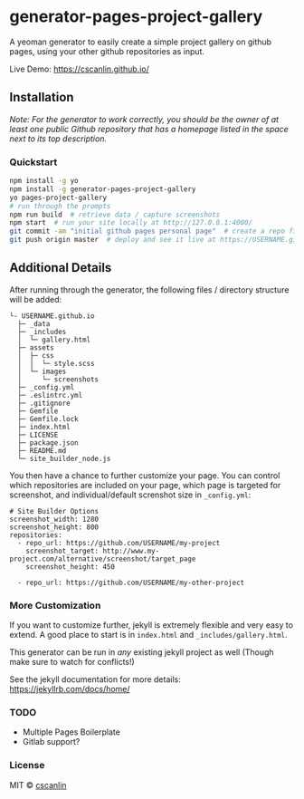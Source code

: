 # generator-pages-project-gallery

A yeoman generator to easily create a simple project gallery on github pages, using your other github repositories as input.

Live Demo: https://cscanlin.github.io/

## Installation

*Note: For the generator to work correctly, you should be the owner of at least one public Github repository that has a homepage listed in the space next to its top description.*

### Quickstart

```bash
npm install -g yo
npm install -g generator-pages-project-gallery
yo pages-project-gallery
# run through the prompts
npm run build  # retrieve data / capture screenshots
npm start  # run your site locally at http://127.0.0.1:4000/
git commit -am "initial github pages personal page"  # create a repo first if not done in generator
git push origin master  # deploy and see it live at https://USERNAME.github.io
```


## Additional Details

After running through the generator, the following files / directory structure will be added:

```
└- USERNAME.github.io
  ├─ _data
  ├─ _includes
  │  └─ gallery.html
  ├─ assets
  │  ├─ css
  │  │  └─ style.scss
  │  └─ images
  │     └─ screenshots
  ├─ _config.yml
  ├─ .eslintrc.yml
  ├─ .gitignore
  ├─ Gemfile
  ├─ Gemfile.lock
  ├─ index.html
  ├─ LICENSE
  ├─ package.json
  ├─ README.md
  └─ site_builder_node.js
```

You then have a chance to further customize your page. You can control which repositories are included on your page, which page is targeted for screenshot, and individual/default screnshot size in `_config.yml`:

```
# Site Builder Options
screenshot_width: 1280
screenshot_height: 800
repositories:
  - repo_url: https://github.com/USERNAME/my-project
    screenshot_target: http://www.my-project.com/alternative/screenshot/target_page
    screenshot_height: 450

  - repo_url: https://github.com/USERNAME/my-other-project
```

### More Customization

If you want to customize further, jekyll is extremely flexible and very easy to extend. A good place to start is in `index.html` and `_includes/gallery.html`.

This generator can be run in *any* existing jekyll project as well (Though make sure to watch for conflicts!)

See the jekyll documentation for more details: https://jekyllrb.com/docs/home/


### TODO

- Multiple Pages Boilerplate
- Gitlab support?

### License

MIT © [cscanlin](https://cscanlin.github.io/)
